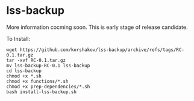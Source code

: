 # lss-backup

More information cocming soon. This is early stage of release candidate.

To Install:
```
wget https://github.com/korshakov/lss-backup/archive/refs/tags/RC-0.1.tar.gz
tar -xvf RC-0.1.tar.gz
mv lss-backup-RC-0.1 lss-backup
cd lss-backup
chmod +x *.sh
chmod +x functions/*.sh
chmod +x prep-dependencies/*.sh
bash install-lss-backup.sh
```
